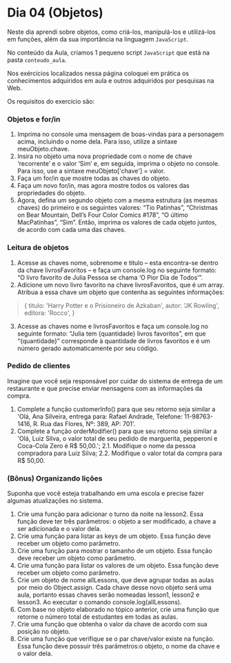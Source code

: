 # Dia 04 (Objetos)

Neste dia aprendi sobre objetos, como criá-los, manipulá-los e utilizá-los em funções, além da sua importância na linguagem `JavaScript`.

No conteúdo da Aula, criamos 1 pequeno script `JavaScript` que está na pasta `conteudo_aula`.

Nos exércicios localizados nessa página coloquei em prática os conhecimentos adquiridos em aula e outros adquiridos por pesquisas na Web.

Os requisitos do exercício são:
### Objetos e for/in
1. Imprima no console uma mensagem de boas-vindas para a personagem acima, incluindo o nome dela. Para isso, utilize a sintaxe meuObjeto.chave.
2. Insira no objeto uma nova propriedade com o nome de chave ‘recorrente’ e o valor ‘Sim’ e, em seguida, imprima o objeto no console. Para isso, use a sintaxe meuObjeto['chave'] = valor.
3. Faça um for/in que mostre todas as chaves do objeto.
4. Faça um novo for/in, mas agora mostre todos os valores das propriedades do objeto.
5. Agora, defina um segundo objeto com a mesma estrutura (as mesmas chaves) do primeiro e os seguintes valores: “Tio Patinhas”, “Christmas on Bear Mountain, Dell’s Four Color Comics #178”, “O último MacPatinhas”, “Sim”. Então, imprima os valores de cada objeto juntos, de acordo com cada uma das chaves.

### Leitura de objetos
1. Acesse as chaves nome, sobrenome e titulo – esta encontra-se dentro da chave livrosFavoritos – e faça um console.log no seguinte formato: “O livro favorito de Julia Pessoa se chama ‘O Pior Dia de Todos’”.
2. Adicione um novo livro favorito na chave livrosFavoritos, que é um array. Atribua a essa chave um objeto que contenha as seguintes informações:
  > {
  >   titulo: 'Harry Potter e o Prisioneiro de Azkaban',
  >   autor: 'JK Rowling',
  >   editora: 'Rocco',
  > }
3. Acesse as chaves nome e livrosFavoritos e faça um console.log no seguinte formato: “Julia tem {quantidade} livros favoritos”, em que “{quantidade}” corresponde à quantidade de livros favoritos e é um número gerado automaticamente por seu código.

### Pedido de clientes
Imagine que você seja responsável por cuidar do sistema de entrega de um restaurante e que precise enviar mensagens com as informações da compra.
1. Complete a função customerInfo() para que seu retorno seja similar a 'Olá, Ana Silveira, entrega para: Rafael Andrade, Telefone: 11-98763-1416, R. Rua das Flores, Nº: 389, AP: 701'.
2. Complete a função orderModifier() para que seu retorno seja similar a 'Olá, Luiz Silva, o valor total de seu pedido de marguerita, pepperoni e Coca-Cola Zero é R$ 50,00.';
  2.1. Modifique o nome da pessoa compradora para Luiz Silva;
  2.2. Modifique o valor total da compra para R$ 50,00.

### (Bônus) Organizando lições

Suponha que você esteja trabalhando em uma escola e precise fazer algumas atualizações no sistema.
1. Crie uma função para adicionar o turno da noite na lesson2. Essa função deve ter três parâmetros: o objeto a ser modificado, a chave a ser adicionada e o valor dela.
2. Crie uma função para listar as keys de um objeto. Essa função deve receber um objeto como parâmetro.
3. Crie uma função para mostrar o tamanho de um objeto. Essa função deve receber um objeto como parâmetro.
4. Crie uma função para listar os valores de um objeto. Essa função deve receber um objeto como parâmetro.
5. Crie um objeto de nome allLessons, que deve agrupar todas as aulas por meio do Object.assign. Cada chave desse novo objeto será uma aula, portanto essas chaves serão nomeadas lesson1, lesson2 e lesson3. Ao executar o comando console.log(allLessons).
6. Com base no objeto elaborado no tópico anterior, crie uma função que retorne o número total de estudantes em todas as aulas.
7. Crie uma função que obtenha o valor da chave de acordo com sua posição no objeto.
8. Crie uma função que verifique se o par chave/valor existe na função. Essa função deve possuir três parâmetros:o objeto, o nome da chave e o valor dela.